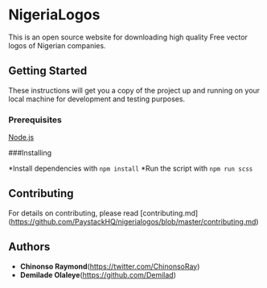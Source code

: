 # NigeriaLogos

This is an open source website for downloading high quality
Free vector logos of Nigerian companies.

## Getting Started

These instructions will get you a copy of the project up and running on your local machine for development and testing purposes. 

### Prerequisites
[Node.js](https://nodejs.org/)

###Installing

*Install dependencies with `npm install`
*Run the script with `npm run scss`

## Contributing

For details on contributing, please read [contributing.md] (https://github.com/PaystackHQ/nigerialogos/blob/master/contributing.md)


## Authors

* **Chinonso Raymond**(https://twitter.com/ChinonsoRay) 
* **Demilade Olaleye**(https://github.com/Demilad)
